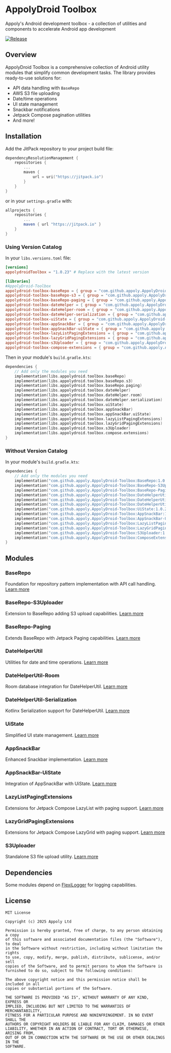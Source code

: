 # AppolyDroid Toolbox

Appoly's Android development toolbox - a collection of utilities and components to accelerate Android app development

[![Release](https://jitpack.io/v/appoly/AppolyDroid-Toolbox.svg)](https://jitpack.io/#appoly/AppolyDroid-Toolbox)

## Overview

AppolyDroid Toolbox is a comprehensive collection of Android utility modules that simplify common development tasks. The library provides ready-to-use solutions for:

- API data handling with `BaseRepo`
- AWS S3 file uploading
- Date/time operations
- UI state management
- Snackbar notifications
- Jetpack Compose pagination utilities
- And more!

## Installation

Add the JitPack repository to your project build file:

```gradle.kts
dependencyResolutionManagement {
    repositories {
        ...
        maven {
            url = uri("https://jitpack.io")
        }
    }
}
```
or in your `settings.gradle` with:
```gradle
allprojects {
    repositories {
        ...
        maven { url "https://jitpack.io" }
    }
}
```

### Using Version Catalog

In your `libs.versions.toml` file:

```toml
[versions]
appolydroidToolbox = "1.0.23" # Replace with the latest version

[libraries]
#AppolyDroid-Toolbox
appolydroid-toolbox-baseRepo = { group = "com.github.appoly.AppolyDroid-Toolbox", name = "BaseRepo", version.ref = "appolydroidToolbox" }
appolydroid-toolbox-baseRepo-s3 = { group = "com.github.appoly.AppolyDroid-Toolbox", name = "BaseRepo-S3Uploader", version.ref = "appolydroidToolbox" }
appolydroid-toolbox-baseRepo-paging = { group = "com.github.appoly.AppolyDroid-Toolbox", name = "BaseRepo-Paging", version.ref = "appolydroidToolbox" }
appolydroid-toolbox-dateHelper = { group = "com.github.appoly.AppolyDroid-Toolbox", name = "DateHelperUtil", version.ref = "appolydroidToolbox" }
appolydroid-toolbox-dateHelper-room = { group = "com.github.appoly.AppolyDroid-Toolbox", name = "DateHelperUtil-Room", version.ref = "appolydroidToolbox" }
appolydroid-toolbox-dateHelper-serialization = { group = "com.github.appoly.AppolyDroid-Toolbox", name = "DateHelperUtil-Serialization", version.ref = "appolydroidToolbox" }
appolydroid-toolbox-uiState = { group = "com.github.appoly.AppolyDroid-Toolbox", name = "UiState", version.ref = "appolydroidToolbox" }
appolydroid-toolbox-appSnackBar = { group = "com.github.appoly.AppolyDroid-Toolbox", name = "AppSnackBar", version.ref = "appolydroidToolbox" }
appolydroid-toolbox-appSnackBar-uiState = { group = "com.github.appoly.AppolyDroid-Toolbox", name = "AppSnackBar-UiState", version.ref = "appolydroidToolbox" }
appolydroid-toolbox-lazyListPagingExtensions = { group = "com.github.appoly.AppolyDroid-Toolbox", name = "LazyListPagingExtensions", version.ref = "appolydroidToolbox" }
appolydroid-toolbox-lazyGridPagingExtensions = { group = "com.github.appoly.AppolyDroid-Toolbox", name = "LazyGridPagingExtensions", version.ref = "appolydroidToolbox" }
appolydroid-toolbox-s3Uploader = { group = "com.github.appoly.AppolyDroid-Toolbox", name = "S3Uploader", version.ref = "appolydroidToolbox" }
appolydroid-toolbox-compose-extensions = { group = "com.github.appoly.AppolyDroid-Toolbox", name = "ComposeExtensions", version.ref = "appolydroidToolbox" }
```

Then in your module's `build.gradle.kts`:

```gradle.kts
dependencies {
    // Add only the modules you need
    implementation(libs.appolydroid.toolbox.baseRepo)
    implementation(libs.appolydroid.toolbox.baseRepo.s3)
    implementation(libs.appolydroid.toolbox.baseRepo.paging)
    implementation(libs.appolydroid.toolbox.dateHelper)
    implementation(libs.appolydroid.toolbox.dateHelper.room)
    implementation(libs.appolydroid.toolbox.dateHelper.serialization)
    implementation(libs.appolydroid.toolbox.uiState)
    implementation(libs.appolydroid.toolbox.appSnackBar)
    implementation(libs.appolydroid.toolbox.appSnackBar.uiState)
    implementation(libs.appolydroid.toolbox.lazyListPagingExtensions)
    implementation(libs.appolydroid.toolbox.lazyGridPagingExtensions)
    implementation(libs.appolydroid.toolbox.s3Uploader)
    implementation(libs.appolydroid.toolbox.compose.extensions)
}
```

### Without Version Catalog

In your module's `build.gradle.kts`:

```gradle.kts
dependencies {
    // Add only the modules you need
    implementation("com.github.appoly.AppolyDroid-Toolbox:BaseRepo:1.0.23")
    implementation("com.github.appoly.AppolyDroid-Toolbox:BaseRepo-S3Uploader:1.0.23")
    implementation("com.github.appoly.AppolyDroid-Toolbox:BaseRepo-Paging:1.0.23")
    implementation("com.github.appoly.AppolyDroid-Toolbox:DateHelperUtil:1.0.23") 
    implementation("com.github.appoly.AppolyDroid-Toolbox:DateHelperUtil-Room:1.0.23")
    implementation("com.github.appoly.AppolyDroid-Toolbox:DateHelperUtil-Serialization:1.0.23")
    implementation("com.github.appoly.AppolyDroid-Toolbox:UiState:1.0.23")
    implementation("com.github.appoly.AppolyDroid-Toolbox:AppSnackBar:1.0.23")
    implementation("com.github.appoly.AppolyDroid-Toolbox:AppSnackBar-UiState:1.0.23")
    implementation("com.github.appoly.AppolyDroid-Toolbox:LazyListPagingExtensions:1.0.23")
    implementation("com.github.appoly.AppolyDroid-Toolbox:LazyGridPagingExtensions:1.0.23")
    implementation("com.github.appoly.AppolyDroid-Toolbox:S3Uploader:1.0.23")
    implementation("com.github.appoly.AppolyDroid-Toolbox:ComposeExtensions:1.0.23")
}
```

## Modules

### BaseRepo
Foundation for repository pattern implementation with API call handling.
[Learn more](BaseRepo/README.md)

### BaseRepo-S3Uploader
Extension to BaseRepo adding S3 upload capabilities.
[Learn more](BaseRepo-S3Uploader/README.md)

### BaseRepo-Paging
Extends BaseRepo with Jetpack Paging capabilities.
[Learn more](BaseRepo-Paging/README.md)

### DateHelperUtil
Utilities for date and time operations.
[Learn more](DateHelperUtil/README.md)

### DateHelperUtil-Room
Room database integration for DateHelperUtil.
[Learn more](DateHelperUtil-Room/README.md)

### DateHelperUtil-Serialization
Kotlinx Serialization support for DateHelperUtil.
[Learn more](DateHelperUtil-Serialization/README.md)

### UiState
Simplified UI state management.
[Learn more](UiState/README.md)

### AppSnackBar
Enhanced Snackbar implementation.
[Learn more](AppSnackBar/README.md)

### AppSnackBar-UiState
Integration of AppSnackBar with UiState.
[Learn more](AppSnackBar-UiState/README.md)

### LazyListPagingExtensions
Extensions for Jetpack Compose LazyList with paging support.
[Learn more](LazyListPagingExtensions/README.md)

### LazyGridPagingExtensions
Extensions for Jetpack Compose LazyGrid with paging support.
[Learn more](LazyGridPagingExtensions/README.md)

### S3Uploader
Standalone S3 file upload utility.
[Learn more](S3Uploader/README.md)

## Dependencies

Some modules depend on [FlexiLogger](https://github.com/projectdelta6/FlexiLogger) for logging capabilities.

## License

```
MIT License

Copyright (c) 2025 Appoly Ltd

Permission is hereby granted, free of charge, to any person obtaining a copy
of this software and associated documentation files (the "Software"), to deal
in the Software without restriction, including without limitation the rights
to use, copy, modify, merge, publish, distribute, sublicense, and/or sell
copies of the Software, and to permit persons to whom the Software is
furnished to do so, subject to the following conditions:

The above copyright notice and this permission notice shall be included in all
copies or substantial portions of the Software.

THE SOFTWARE IS PROVIDED "AS IS", WITHOUT WARRANTY OF ANY KIND, EXPRESS OR
IMPLIED, INCLUDING BUT NOT LIMITED TO THE WARRANTIES OF MERCHANTABILITY,
FITNESS FOR A PARTICULAR PURPOSE AND NONINFRINGEMENT. IN NO EVENT SHALL THE
AUTHORS OR COPYRIGHT HOLDERS BE LIABLE FOR ANY CLAIM, DAMAGES OR OTHER
LIABILITY, WHETHER IN AN ACTION OF CONTRACT, TORT OR OTHERWISE, ARISING FROM,
OUT OF OR IN CONNECTION WITH THE SOFTWARE OR THE USE OR OTHER DEALINGS IN THE
SOFTWARE.
```

